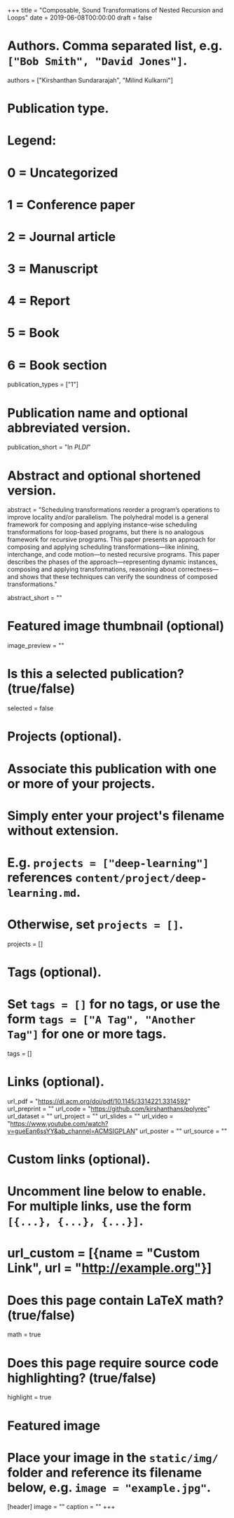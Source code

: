 +++
title = "Composable, Sound Transformations of Nested Recursion and Loops"
date = 2019-06-08T00:00:00
draft = false

# Authors. Comma separated list, e.g. `["Bob Smith", "David Jones"]`.
authors = ["Kirshanthan Sundararajah", "Milind Kulkarni"]

# Publication type.
# Legend:
# 0 = Uncategorized
# 1 = Conference paper
# 2 = Journal article
# 3 = Manuscript
# 4 = Report
# 5 = Book
# 6 = Book section
publication_types = ["1"]

# Publication name and optional abbreviated version.
publication_short = "In *PLDI*"

# Abstract and optional shortened version.

abstract = "Scheduling transformations reorder a program’s operations to improve locality and/or parallelism. The polyhedral model is a general framework for composing and applying instance-wise scheduling transformations for loop-based programs, but there is no analogous framework for recursive programs. This paper presents an approach for composing and applying scheduling transformations—like inlining, interchange, and code motion—to nested recursive programs. This paper describes the phases of the approach—representing dynamic instances, composing and applying transformations, reasoning about correctness—and shows that these techniques can verify the soundness of composed transformations."

abstract_short = ""

# Featured image thumbnail (optional)
image_preview = ""

# Is this a selected publication? (true/false)
selected = false

# Projects (optional).
#   Associate this publication with one or more of your projects.
#   Simply enter your project's filename without extension.
#   E.g. `projects = ["deep-learning"]` references `content/project/deep-learning.md`.
#   Otherwise, set `projects = []`.
projects = []

# Tags (optional).
#   Set `tags = []` for no tags, or use the form `tags = ["A Tag", "Another Tag"]` for one or more tags.
tags = []

# Links (optional).
url_pdf = "https://dl.acm.org/doi/pdf/10.1145/3314221.3314592"           
url_preprint = ""
url_code = "https://github.com/kirshanthans/polyrec"
url_dataset = ""
url_project = ""
url_slides = ""
url_video = "https://www.youtube.com/watch?v=gueEan6ssYY&ab_channel=ACMSIGPLAN"
url_poster = ""
url_source = ""

# Custom links (optional).
#   Uncomment line below to enable. For multiple links, use the form `[{...}, {...}, {...}]`.
# url_custom = [{name = "Custom Link", url = "http://example.org"}]

# Does this page contain LaTeX math? (true/false)
math = true

# Does this page require source code highlighting? (true/false)
highlight = true

# Featured image
# Place your image in the `static/img/` folder and reference its filename below, e.g. `image = "example.jpg"`.
[header]
image = ""
caption = ""
+++
